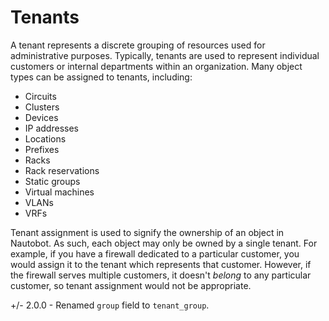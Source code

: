 # Tenants

A tenant represents a discrete grouping of resources used for administrative purposes. Typically, tenants are used to represent individual customers or internal departments within an organization. Many object types can be assigned to tenants, including:

* Circuits
* Clusters
* Devices
* IP addresses
* Locations
* Prefixes
* Racks
* Rack reservations
* Static groups
* Virtual machines
* VLANs
* VRFs

Tenant assignment is used to signify the ownership of an object in Nautobot. As such, each object may only be owned by a single tenant. For example, if you have a firewall dedicated to a particular customer, you would assign it to the tenant which represents that customer. However, if the firewall serves multiple customers, it doesn't *belong* to any particular customer, so tenant assignment would not be appropriate.

+/- 2.0.0
    - Renamed `group` field to `tenant_group`.
